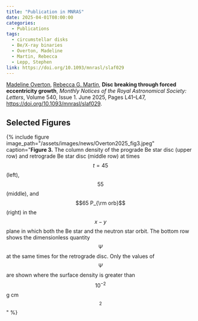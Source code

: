 ```yaml
---
title: "Publication in MNRAS"
date: 2025-04-01T08:00:00
categories:
  - Publications
tags:
  - circumstellar disks
  - Be/X-ray binaries
  - Overton, Madeline 
  - Martin, Rebecca
  - Lepp, Stephen
link: https://doi.org/10.1093/mnrasl/slaf029 
---
```


[Madeline Overton](/team/overton-madeline), [Rebecca G. Martin](/team/martin-rebecca), **Disc breaking through forced eccentricity growth**, *Monthly Notices of the Royal Astronomical Society: Letters*, Volume 540, Issue 1. June 2025, Pages L41–L47, https://doi.org/10.1093/mnrasl/slaf029. 

## Selected Figures 

{% include figure image_path="/assets/images/news/Overton2025_fig3.jpeg" caption="**Figure 3.** The column density of the prograde Be star disc (upper row) and retrograde Be star disc (middle row) at times $$t = 45$$ (left), $$55$$ (middle), and $$65 P_{\rm orb}$$ (right) in the $$x-y$$ plane in which both the Be star and the neutron star orbit. The bottom row shows the dimensionless quantity $$\Psi$$ at the same times for the retrograde disc. Only the values of $$\Psi$$ are shown where the surface density is greater than $$10^{-2}$$g cm$$^2$$" %}